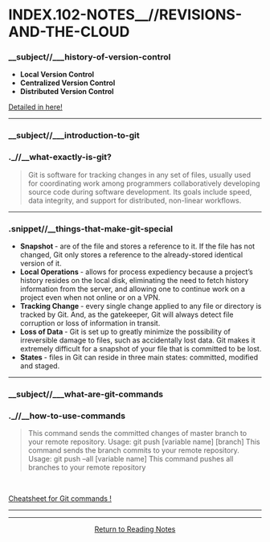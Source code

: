 # INDEX.102-NOTES__//REVISIONS-AND-THE-CLOUD

### __subject//___history-of-version-control  

<ul>
  <li> <b> Local Version Control </b> </li>
  <li> <b> Centralized Version Control</b> </li>
  <li> <b> Distributed Version Control </b> </li>
</ul>

<a href="https://blog.udemy.com/git-tutorial-a-comprehensive-guide/"> Detailed in here! </a>

<hr>

### __subject//___introduction-to-git 

### ._//__<b>what-exactly-is-git?</b>


> Git is software for tracking changes in any set of files, usually used for coordinating work among programmers collaboratively developing source code during software development. Its goals include speed, data integrity, and support for distributed, non-linear workflows.

<hr>

### .snippet//__things-that-make-git-special

 <ul>
  <li> <b> Snapshot </b>- are of the file and stores a reference to it. If the file has not changed, Git only stores a reference to the already-stored identical version of it. </li>
  <li> <b> Local Operations </b>- allows for process expediency because a project’s history resides on the local disk, eliminating the need to fetch history information from the server, and allowing one to continue work on a project even when not online or on a VPN. </li>
  <li> <b> Tracking Change </b>- every single change applied to any file or directory is tracked by Git. And, as the gatekeeper, Git will always detect file corruption or loss of information in transit. </li>
  <li> <b> Loss of Data </b>- Git is set up to greatly minimize the possibility of irreversible damage to files, such as accidentally lost data. Git makes it extremely difficult for a snapshot of your file that is committed to be lost. </li>
  <li> <b> States </b>- files in Git can reside in three main states: committed, modified and staged. </li>
</ul>

<hr>

### __subject//___what-are-git-commands

### ._//__<b>how-to-use-commands</b>

> This command sends the committed changes of master branch to your remote repository. Usage: git push [variable name] [branch] This command sends the branch commits to your remote repository. Usage: git push –all [variable name] This command pushes all branches to your remote repository

<br>

<a href="https://education.github.com/git-cheat-sheet-education.pdf"> Cheatsheet for Git commands ! </a>

<hr><hr>

<center> <a href="https://shaniib.github.io/reading-notes"> Return to Reading Notes </a> <center> 